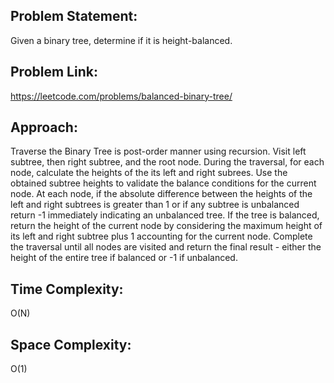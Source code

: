 ## Problem Statement: 
Given a binary tree, determine if it is height-balanced.

## Problem Link:
https://leetcode.com/problems/balanced-binary-tree/

## Approach:
Traverse the Binary Tree is post-order manner using recursion. Visit left subtree, then right subtree, and the root node.
During the traversal, for each node, calculate the heights of the its left and right subrees. Use the obtained subtree heights to validate the balance conditions for the current node.
At each node, if the absolute difference between the heights of the left and right subtrees is greater than 1 or if any subtree is unbalanced return -1 immediately indicating an unbalanced tree.
If the tree is balanced, return the height of the current node by considering the maximum height of its left and right subtree plus 1 accounting for the current node.
Complete the traversal until all nodes are visited and return the final result - either the height of the entire tree if balanced or -1 if unbalanced.

## Time Complexity:
O(N)

## Space Complexity:
O(1)
